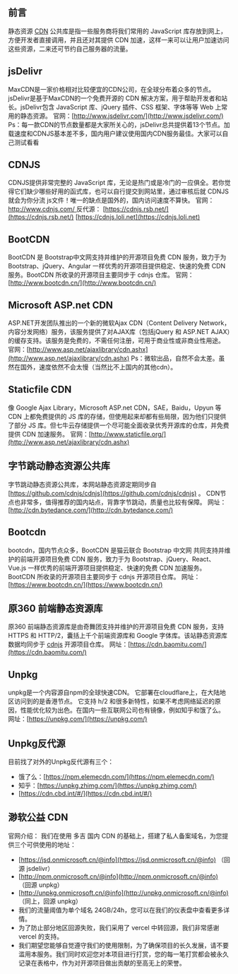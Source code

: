 ## 前言

静态资源 [CDN](https://so.csdn.net/so/search?q=CDN&spm=1001.2101.3001.7020) 公共库是指一些服务商将我们常用的 JavaScript 库存放到网上，方便开发者直接调用，并且还对其提供 CDN 加速，这样一来可以让用户加速访问这些资源，二来还可节约自己服务器的流量。

## **jsDelivr**

MaxCDN是一家价格相对比较便宜的CDN公司，在全球分布着众多的节点。 jsDelivr是基于MaxCDN的一个免费开源的 CDN 解决方案，用于帮助开发者和站长。jsDelivr包含 JavaScript 库、jQuery 插件、CSS 框架、字体等等 Web 上常用的静态资源。
官网：[http://www.jsdelivr.com/](http://www.jsdelivr.com/)
Ps：每一款CDN的节点数量都是大家所关心的，jsDelivr总共提供着13个节点。加载速度和CDNJS基本差不多，国内用户建议使用国内CDN服务最佳。大家可以自己测试看看

## CDNJS

CDNJS提供非常完整的 JavaScript 库，无论是热门或是冷门的一应俱全。若你觉得它们缺少哪些好用的函式库，也可以自行提交到网站里，通过审核后就 CDNJS 就会为你分流 js文件！唯一的缺点是国外的，国内访问速度不算快。
官网：[http://www.cdnjs.com/ ](http://www.cdnjs.com/)
反代源：
[https://cdnjs.rsb.net/](https://cdnjs.rsb.net/)
[https://cdnjs.loli.net](https://cdnjs.loli.net)

## **BootCDN**

BootCDN 是 Bootstrap中文网支持并维护的开源项目免费 CDN 服务，致力于为 Bootstrap、jQuery、Angular 一样优秀的开源项目提供稳定、快速的免费 CDN 服务。BootCDN 所收录的开源项目主要同步于 cdnjs 仓库。
官网：[http://www.bootcdn.cn/](http://www.bootcdn.cn/)

## Microsoft ASP.net CDN

ASP.NET开发团队推出的一个新的微软Ajax CDN（Content Delivery Network，内容分发网络）服务，该服务提供了对AJAX库（包括jQuery 和 ASP.NET AJAX）的缓存支持。该服务是免费的，不需任何注册，可用于商业性或非商业性用途。
官网：[http://www.asp.net/ajaxlibrary/cdn.ashx](http://www.asp.net/ajaxlibrary/cdn.ashx)
Ps：微软出品，自然不会太差。虽然在国外，速度依然不会太慢（当然比不上国内的其他cdn）。

## Staticfile CDN

像 Google Ajax Library，Microsoft ASP.net CDN，SAE，Baidu，Upyun 等 CDN 上都免费提供的 JS 库的存储，但使用起来却都有些局限，因为他们只提供了部分 JS 库。但七牛云存储提供一个尽可能全面收录优秀开源库的仓库，并免费提供 CDN 加速服务。
官网：[http://www.staticfile.org/](http://www.asp.net/ajaxlibrary/cdn.ashx)

## 字节跳动静态资源公共库

字节跳动静态资源公共库，本网站静态资源定期同步自 [https://github.com/cdnjs/cdnjs](https://github.com/cdnjs/cdnjs) 。
CDN节点也非常多，值得推荐的国内站点，背靠字节跳动，质量也比较有保障。
网址：[http://cdn.bytedance.com/](http://cdn.bytedance.com/)

## Bootcdn

bootcdn，国内节点众多，BootCDN 是猫云联合 Bootstrap 中文网 共同支持并维护的前端开源项目免费 CDN 服务，致力于为 Bootstrap、jQuery、React、Vue.js 一样优秀的前端开源项目提供稳定、快速的免费 CDN 加速服务。BootCDN 所收录的开源项目主要同步于 cdnjs 开源项目仓库。
网址：[https://www.bootcdn.cn/](https://www.bootcdn.cn/)

## 原360 前端静态资源库

原360 前端静态资源库是由奇舞团支持并维护的开源项目免费 CDN 服务，支持 HTTPS 和 HTTP/2，囊括上千个前端资源库和 Google 字体库。该站静态资源库数据均同步于 [cdnjs](https://github.com/cdnjs/packages) 开源项目仓库。
网址：[https://cdn.baomitu.com/](https://cdn.baomitu.com/)

## Unpkg

unpkg是一个内容源自npm的全球快速CDN。
它部署在cloudflare上，在大陆地区访问到的是香港节点。 它支持 h/2 和很多新特性，如果不考虑网络延迟的原因，性能优化较为出色。在国内一些互联网公司也有镜像，例如知乎和饿了么。
网址：[https://unpkg.com/](https://unpkg.com/)

## Unpkg反代源

目前找了对外的Unpkg反代源有三个：

- 饿了么：[https://npm.elemecdn.com/](https://npm.elemecdn.com/)
- 知乎：[https://unpkg.zhimg.com/](https://unpkg.zhimg.com/)
- [https://cdn.cbd.int/#/](https://cdn.cbd.int/#/)

## 渺软公益 CDN

官网介绍：
我们在使用 多吉 国内 CDN 的基础上，搭建了私人备案域名，为您提供三个可供使用的地址：

- [https://jsd.onmicrosoft.cn/@info](https://jsd.onmicrosoft.cn/@info) （回源 jsdelivr）
- [http://npm.onmicrosoft.cn/@info](http://npm.onmicrosoft.cn/@info) （回源 unpkg）
- [http://unpkg.onmicrosoft.cn/@info](http://unpkg.onmicrosoft.cn/@info) （同上，回源 unpkg）
- 我们的流量阈值为单个域名 24GB/24h，您可以在我们的仪表盘中查看更多详情。
- 为了防止部分地区回源失败，我们采用了 vercel 中转回源，我们非常感谢 vercel 的支持。
- 我们期望您能够自觉遵守我们的使用限制，为了确保项目的长久发展，请不要滥用本服务。我们同时欢迎您对本项目进行打赏，您的每一笔打赏都会被永久记录在表格中，作为对开源项目做出贡献的至高无上的荣誉。
